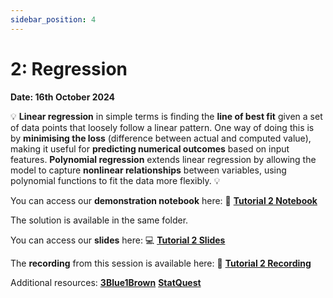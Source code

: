 ```yaml
---
sidebar_position: 4
---
```


# 2: Regression

**Date: 16th October 2024**

💡 **Linear regression** in simple terms is finding the **line of best fit** given a set of data points that loosely follow a linear pattern. One way of doing this is by **minimising the loss** (difference between actual and computed value), making it useful for **predicting numerical outcomes** based on input features. **Polynomial regression** extends linear regression by allowing the model to capture **nonlinear relationships** between variables, using polynomial functions to fit the data more flexibly. 💡

You can access our **demonstration notebook** here: 📘 [**Tutorial 2 Notebook**](https://github.com/UCLAIS/ml-tutorials-season-5/blob/main/week-2/linear_regression_exercise.ipynb)

The solution is available in the same folder.

You can access our **slides** here: 💻 [**Tutorial 2 Slides**](https://www.canva.com/design/DAGSEJ51Zl0/PdXeQYAKW7NzYp-ut_r_cg/view?utm_content=DAGSEJ51Zl0&utm_campaign=designshare&utm_medium=link&utm_source=editor)

The **recording** from this session is available here: 🎤 [**Tutorial 2 Recording**](https://www.youtube.com/watch?v=NIQ4rSZW5bM&ab_channel=SergiSavanelli)

Additional resources: 
[**3Blue1Brown**](https://www.youtube.com/watch?v=IHZwWFHWa-w&t=591s&ab_channel=3Blue1Brown) 
[**StatQuest**](https://www.youtube.com/watch?v=7ArmBVF2dCs)